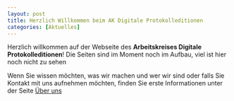 ```yaml
---
layout: post
title: Herzlich Willkommen beim AK Digitale Protokolleditionen
categories: [Aktuelles]
---
```


Herzlich willkommen auf der Webseite des **Arbeitskreises Digitale Protokolleditionen**! Die Seiten sind im Moment noch im Aufbau, viel ist hier noch nicht zu sehen

Wenn Sie wissen möchten, was wir machen und wer wir sind oder falls Sie Kontakt mit uns aufnehmen möchten, finden Sie erste Informationen unter der Seite [Über uns](/ueber-uns)

<!--more-->


